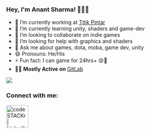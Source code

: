 ### Hey, I'm Anant Sharma! 🐱‍👤👾

- 🔭 I’m currently working at [Titik Pintar](https://titikpintar.id/)
- 🌱 I’m currently learning unity, shaders and game-dev
- 👯 I’m looking to collaborate on indie games
- 🤔 I’m looking for help with graphics and shaders
- 💬 Ask me about games, dota, moba, game dev, unity
- 😄 Pronouns: He/His
- ⚡ Fun fact: I can game for 24hrs+ 😵🤩
- 👨‍💻 **Mostly Active on** [GitLab](https://gitlab.com/ananttheant)

<img src="https://github-readme-stats.vercel.app/api?username=ananttheant&&show_icons=true&title_color=41b883&icon_color=41b883&text_color=273849&bg_color=fffefe">

### Connect with me:

[<img align="left" alt="codeSTACKr | LinkedIn" width="60px" src= "https://user-images.githubusercontent.com/10895811/152938752-963cfa44-403e-401d-a472-6d8fb0fc3684.png"/>][linkedin]

<br/>


[linkedin]: https://www.linkedin.com/in/anant-sharma-game/

